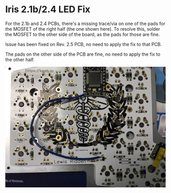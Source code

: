 # Iris 2.1b/2.4 LED Fix

For the 2.1b and 2.4 PCBs, there's a missing trace/via on one of the pads for the MOSFET of the right half (the one shown here). To resolve this, solder the MOSFET to the other side of the board, as the pads for those are fine. 

Issue has been fixed on Rev. 2.5 PCB, no need to apply the fix to that PCB.

The pads on the other side of the PCB are fine, no need to apply the fix to the other half.

![](assets/images/iris/led-mosfet-fix.jpg)
